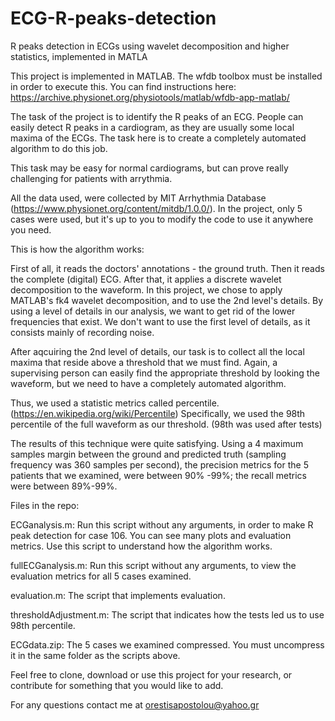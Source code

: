 # ECG-R-peaks-detection
R peaks detection in ECGs using wavelet decomposition and higher statistics, implemented in MATLA

This project is implemented in MATLAB. The wfdb toolbox must be installed in order to execute this. You can find instructions here: https://archive.physionet.org/physiotools/matlab/wfdb-app-matlab/

The task of the project is to identify the R peaks of an ECG.
People can easily detect R peaks in a cardiogram, as they are usually some local maxima of the ECGs. The task here is to create a completely automated algorithm to do this job.

This task may be easy for normal cardiograms, but can prove really challenging for patients with arrythmia.

All the data used, were collected by MIT Arrhythmia Database (https://www.physionet.org/content/mitdb/1.0.0/).
In the project, only 5 cases were used, but it's up to you to modify the code to use it anywhere you need.

This is how the algorithm works:

First of all, it reads the doctors' annotations - the ground truth. Then it reads the complete (digital) ECG. After that, it applies a discrete wavelet decomposition to the waveform. In this project, we chose to apply MATLAB's fk4 wavelet decomposition, and to use the 2nd level's details. By using a level of details in our analysis, we want to get rid of the lower frequencies that exist. We don't want to use the first level of details, as it consists mainly of recording noise.

After aqcuiring the 2nd level of details, our task is to collect all the local maxima that reside above a threshold that we must find. Again, a supervising person can easily find the appropriate threshold by looking the waveform, but we need to have a completely automated algorithm.

Thus, we used a statistic metrics called percentile. (https://en.wikipedia.org/wiki/Percentile)
Specifically, we used the 98th percentile of the full waveform as our threshold. (98th was used after tests)

The results of this technique were quite satisfying. Using a 4 maximum samples margin between the ground and predicted truth (sampling frequency was 360 samples per second), the precision metrics for the 5 patients that we examined, were between 90% -99%; the recall metrics were between 89%-99%. 



Files in the repo:

ECGanalysis.m: Run this script without any arguments, in order to make R peak detection for case 106. You can see many plots and evaluation metrics. Use this script to understand how the algorithm works.

fullECGanalysis.m: Run this script without any arguments, to view the evaluation metrics for all 5 cases examined.

evaluation.m: The script that implements evaluation.

thresholdAdjustment.m: The script that indicates how the tests led us to use 98th percentile.

ECGdata.zip: The 5 cases we examined compressed. You must uncompress it in the same folder as the scripts above.



Feel free to clone, download or use this project for your research, or contribute for something that you would like to add.

For any questions contact me at orestisapostolou@yahoo.gr


